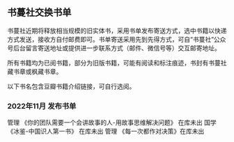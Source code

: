 ## 书蔓社交换书单 ##

书蔓社近期将释放相当规模的旧实体书，采用书单发布寄送方式，选中书籍以快递方式发送，接收方自付邮费即可。书单寄送采用先到先得方式，可自“书蔓社”公众号后台留言寄送地址或提供进一步联系方式（邮件、微信号等）交互邮寄地址。

所有书籍均为已阅书籍，部分为旧版书籍，可能有阅读和标注痕迹，书封有书蔓社藏书章或枫藏书章。

以下书名包含豆瓣书籍介绍链接，可自行选阅。

### 2022年11月 发布书单 ##

管理 《你的团队需要一个会讲故事的人-用故事思维解决问题》  在库未出
国学 《冰鉴-中国识人第一书》 在库未出
管理 《每一次都作对决策》在库未出